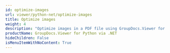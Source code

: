 ```yaml
---
id: optimize-images
url: viewer/python-net/optimize-images
title: Optimize images
weight: 4
description: "Optimize images in a PDF file using GroupDocs.Viewer for Python via .NET"
productName: GroupDocs.Viewer for Python via .NET
hideChildren: False
isMenuItemWithNoContent: True
---
```



